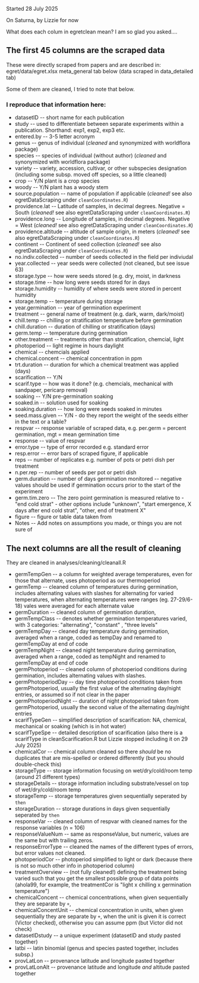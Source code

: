 Started 28 July 2025

On Saturna, by Lizzie for now 

What does each colum in egretclean mean? I am so glad you asked....

## The first 45 columns are the scraped data 

These were directly scraped from papers and are described in:
egret/data/egret.xlsx meta_general tab below (data scraped in data_detailed tab)

Some of them are cleaned, I tried to note that below.

### I reproduce that information here: 

* datasetID -- short name for each publication
* study	-- used to differentiate between separate experiments within a publication. Shorthand: exp1, exp2, exp3 etc.
* entered.by -- 3-5 letter acronym 
* genus -- genus of individual (_cleaned_ and synonymized with worldflora package)
* species -- species of individual (without author) (_cleaned_ and synonymized with worldflora package)
* variety -- variety, accession, cultivar, or other subspecies designation (including some subsp. moved off species, so a little cleaned)
* crop -- Y/N plant is a crop species
* woody -- Y/N plant has a woody stem
* source.population -- name of population if applicable (_cleaned!_ see also egretDataScraping under `cleanCoordinates.R`)
* providence.lat -- Latitude of samples, in decimal degrees. Negative = South (_cleaned!_ see also egretDataScraping under `cleanCoordinates.R`)
* providence.long -- Longitude of samples, in decimal degrees. Negative = West (_cleaned!_ see also egretDataScraping under `cleanCoordinates.R`)
* providence.altitude -- altitude of sample origin, in meters (_cleaned!_ see also egretDataScraping under `cleanCoordinates.R`)
* continent -- Continent of seed collection (_cleaned!_ see also egretDataScraping under `cleanCoordinates.R`)
* no.indiv.collected -- number of seeds collected in the field per indiviudal
* year.collected -- year seeds were collected (not cleaned, but see issue 63)
* storage.type -- how were seeds stored (e.g. dry, moist, in darkness
* storage.time -- how long were seeds stored for in days
* storage.humidity -- humidity of where seeds were stored in percent humidity
* storage.temp -- temperature during storage
* year.germination -- year of germination experiment
* treatment -- general name of treatment (e.g. dark, warm, dark/moist)
* chill.temp -- chilling or stratification temperature before germination
* chill.duration -- duration of chilling or stratification (days)
* germ.temp -- temperature during germination
* other.treatment -- treatments other than stratification, chemcial, light
* photoperiod -- light regime in hours daylight 
* chemical -- chemcials applied
* chemical.concent -- chemical concentration in ppm
* trt.duration -- duration for which a chemical treatment was applied (days)
* scarification -- Y/N 
* scarif.type -- how was it done? (e.g. chemcials, mechanical with sandpaper, pericarp removal)
* soaking -- Y/N pre-germination soaking
* soaked.in -- solution used for soaking
* soaking.duration -- how long were seeds soaked in minutes
* seed.mass.given -- Y/N - do they report the weight of the seeds either in the text or a table?
* respvar -- response variable of scraped data, e.g. per.germ = percent germination, mgt = mean germination time
* response -- value of respvar 
* error.type -- type of error recorded e.g. standard error
* resp.error -- error bars of scraped figure, if applicable
* reps -- number of replicates e.g. number of pots or petri dish per treatment
* n.per.rep -- number of seeds per pot or petri dish
* germ.duration -- number of days germination monitored -- negative values should be used if germination occurs prior to the start of the experiment 
* germ.tim.zero -- The zero point germination is measured relative to - "end cold strat" - other options include "unknown", "start emergence, X days after end cold strat", "other, end of treatment X"
* figure -- figure or table data taken from
* Notes -- Add notes on assumptions you made, or things you are not sure of

## The next columns are all the result of cleaning

They are cleaned in analyses/cleaning/cleanall.R 

* germTempGen -- a column for weighted average temperatures, even for those that alternate, uses photoperiod as our thermoperiod
* germTemp  -- cleaned column of temperatures during germination, includes alternating values with slashes for alternating for varied temperatures, when alternating temperatures were ranges (eg. 27-29/6-18) vales were averaged for each alternate value
* germDuration -- cleaned column of germination duration, 
* germTempClass -- denotes whether germination temperatures varied, with 3 categories: "alternating", "constant" , "three levels"
* germTempDay -- cleaned day temperature during germination, averaged when a range, coded as tempDay and renamed to germTempDay at end of code
* germTempNight -- cleaned night temperature during germination, averaged when a range, coded as tempNight and renamed to germTempDay at end of code
* germPhotoperiod -- cleaned column of photoperiod conditions during germination, includes alternating values with slashes.
* germPhotoperiodDay -- day time photoperiod conditions taken from germPhotoperiod, usually the first value of the alternating day/night entries, or assumed so if not clear in the paper
* germPhotoperiodNight -- duration of night photoperiod taken from germPhotoperiod, usually the second value of the alternating day/night entries
* scarifTypeGen -- simplified description of scarification: NA, chemical, mechanical or soaking (which is in hot water)
* scarifTypeSpe -- detailed description of scarification (also there is a scarifType in cleanScarification.R but Lizzie stopped including it on 29 July 2025)
* chemicalCor -- chemical column cleaned so there *should* be no duplicates that are mis-spelled or ordered differently (but you should double-check this)
* storageType -- storage information focusing on wet/dry/cold/room temp (around 21 different types)
* storageDetails -- storage information including substrate/vessel on top of wet/dry/cold/room temp 
* storageTemp -- storage temperatures given sequentially seperated by `then`
* storageDuration -- storage durations in days given sequentially seperated by `then`
* responseVar -- cleaned column of respvar with cleaned names for the response variables (n = 106)
* responseValueNum -- same as responseValue, but numeric, values are the same but with trailing zeros. 
* responseErrorType -- cleaned the names of the different types of errors, but error values not cleaned.
* photoperiodCor -- photoperiod simplified to light or dark (because there is not so much other info in photoperiod column)
* treatmentOverview -- (not fully cleaned!) defining the treatment being varied such that you get the smallest possible group of data points (ahola99, for example, the treatmentCor is "light x chilling x germination temperature")
* chemicalConcent -- chemical concentrations, when given sequentially they are separate by `+`, 
* chemicalConcentUnit -- chemical concentration in units, when given sequentially they are separate by `+`, when the unit is given it is correct (Victor checked), otherwise you can assume ppm (but Victor did not check)
* datasetIDstudy -- a unique experiment (datasetID and study pasted together)
* latbi	-- latin binomial (genus and species pasted together, includes subsp.)
* provLatLon -- provenance latitude and longitude pasted together
* provLatLonAlt -- provenance latitude and longitude *and* altitude pasted together

